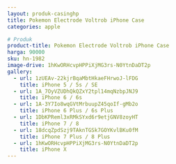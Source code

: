 ```yaml
---
layout: produk-casinghp
title: Pokemon Electrode Voltrob iPhone Case
categories: apple

# Produk
product-title: Pokemon Electrode Voltrob iPhone Case
harga: 90000
sku: hn-1982
image-drive: 1hKwORHcvpHPPiXjMG3rs-N0YtnDaDT2p
gallery:
  - url: 1zUEAv-22kjrBqaMbtHkaeFHrwoJ-lFDG
    title: iPhone 5 / 5s / SE
  - url: 1A_7OyVZUDhQkQZxY2tpl14mqNzbpJNJ9
    title: iPhone 6 / 6s
  - url: 1A-3Y7Io8wqGVtMrbuupZ45qoIf-gMb2o
    title: iPhone 6 Plus / 6s Plus
  - url: 1DbKPReml3xRMkSYxd6r9etjGNV8zoyHT
    title: iPhone 7 / 8
  - url: 18dcqZpdSzj9TAknTGSk7GOYKvlBKu0fM
    title: iPhone 7 Plus / 8 Plus
  - url: 1hKwORHcvpHPPiXjMG3rs-N0YtnDaDT2p
    title: iPhone X
---
```

